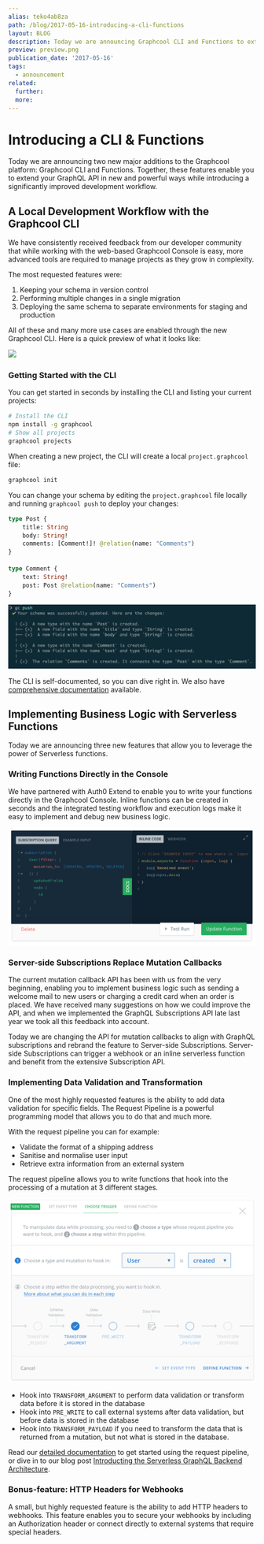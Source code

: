 ```yaml
---
alias: teko4ab8za
path: /blog/2017-05-16-introducing-a-cli-functions
layout: BLOG
description: Today we are announcing Graphcool CLI and Functions to extend your GraphQL API and accomplish better workflows.
preview: preview.png
publication_date: '2017-05-16'
tags:
  - announcement
related:
  further:
  more:
---
```


# Introducing a CLI & Functions

Today we are announcing two new major additions to the Graphcool platform: Graphcool CLI and Functions. Together, these features enable you to extend your GraphQL API in new and powerful ways while introducing a significantly improved development workflow.

## A Local Development Workflow with the Graphcool CLI

We have consistently received feedback from our developer community that while working with the web-based Graphcool Console is easy, more advanced tools are required to manage projects as they grow in complexity.

The most requested features were:

1. Keeping your schema in version control
2. Performing multiple changes in a single migration
3. Deploying the same schema to separate environments for staging and production

All of these and many more use cases are enabled through the new Graphcool CLI. Here is a quick preview of what it looks like:

![](http://imgur.com/Wam4FUN)

### Getting Started with the CLI

You can get started in seconds by installing the CLI and listing your current projects:

```sh
# Install the CLI
npm install -g graphcool
# Show all projects
graphcool projects
```

When creating a new project, the CLI will create a local `project.graphcool` file:

```sh
graphcool init
```

You can change your schema by editing the `project.graphcool` file locally and running `graphcool push` to deploy your changes:

```graphql
type Post {
    title: String
    body: String!
    comments: [Comment!]! @relation(name: "Comments")
}

type Comment {
    text: String!
    post: Post @relation(name: "Comments")
}
```

![](./gc-push.png)

The CLI is self-documented, so you can dive right in. We also have [comprehensive documentation](!alias-kie1quohli) available.


## Implementing Business Logic with Serverless Functions

Today we are announcing three new features that allow you to leverage the power of Serverless functions.

### Writing Functions Directly in the Console

We have partnered with Auth0 Extend to enable you to write your functions directly in the Graphcool Console. Inline functions can be created in seconds and the integrated testing workflow and execution logs make it easy to implement and debug new business logic.

![](./inline-fn.png)

### Server-side Subscriptions Replace Mutation Callbacks

The current mutation callback API has been with us from the very beginning, enabling you to implement business logic such as sending a welcome mail to new users or charging a credit card when an order is placed. We have received many suggestions on how we could improve the API, and when we implemented the GraphQL Subscriptions API late last year we took all this feedback into account.

Today we are changing the API for mutation callbacks to align with GraphQL subscriptions and rebrand the feature to Server-side Subscriptions. Server-side Subscriptions can trigger a webhook or an inline serverless function and benefit from the extensive Subscription API.

### Implementing Data Validation and Transformation

One of the most highly requested features is the ability to add data validation for specific fields. The Request Pipeline is a powerful programming model that allows you to do that and much more.

With the request pipeline you can for example:

* Validate the format of a shipping address
* Sanitise and normalise user input
* Retrieve extra information from an external system

The request pipeline allows you to write functions that hook into the processing of a mutation at 3 different stages.

![](./rp-preview.png)

* Hook into `TRANSFORM_ARGUMENT` to perform data validation or transform data before it is stored in the database
* Hook into `PRE_WRITE` to call external systems after data validation, but before data is stored in the database
* Hook into `TRANSFORM_PAYLOAD` if you need to transform the data that is returned from a mutation, but not what is stored in the database.

Read our [detailed documentation](!alias-pa6guruhaf) to get started using the request pipeline, or dive in to our blog post [Introducting the Serverless GraphQL Backend Architecture](!alias-ahde7paig2).

### Bonus-feature: HTTP Headers for Webhooks

A small, but highly requested feature is the ability to add HTTP headers to webhooks. This feature enables you to secure your webhooks by including an Authorization header or connect directly to external systems that require special headers.
